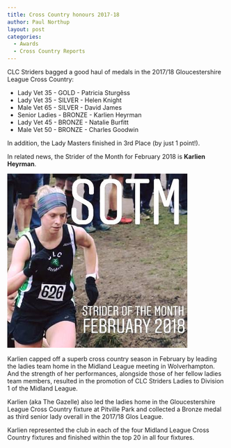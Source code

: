 ```yaml
---
title: Cross Country honours 2017-18
author: Paul Northup
layout: post
categories:
  - Awards
  - Cross Country Reports
---
```

CLC Striders bagged a good haul of medals in the 2017/18 Gloucestershire League Cross Country:

* Lady Vet 35 - GOLD - Patricia Sturgêss  
* Lady Vet 35 - SILVER - Helen Knight  
* Male Vet 65 - SILVER - David James
* Senior Ladies - BRONZE - Karlien Heyrman
* Lady Vet 45 - BRONZE - Natalie Burfitt
* Male Vet 50 - BRONZE - Charles Goodwin

In addition, the Lady Masters finished in 3rd Place (by just 1 point!).

In related news, the Strider of the Month for February 2018 is **Karlien Heyrman**.

<img src="/Images/2018/03/Karlien-SOTM-2.18-cropped.jpg" alt="Karlien-SOTM-2.18-cropped" alt="Karlien Heyrman strider of the month"/>

Karlien capped off a superb cross country season in February by leading the ladies team home in the Midland League meeting in Wolverhampton. And the strength of her performances, alongside those of her fellow ladies team members, resulted in the promotion of CLC Striders Ladies to Division 1 of the Midland League.

Karlien (aka The Gazelle) also led the ladies home in the Gloucestershire League Cross Country fixture at Pitville Park and collected a Bronze medal as third senior lady overall in the 2017/18 Glos League.

Karlien represented the club in each of the four Midland League Cross Country fixtures and finished within the top 20 in all four fixtures.
